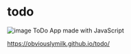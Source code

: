 # todo
![image](https://user-images.githubusercontent.com/68001894/185818480-2559370d-38e2-43a0-a0e5-ffdc190e30a0.png)
ToDo App made with JavaScript


https://obviouslymilk.github.io/todo/
